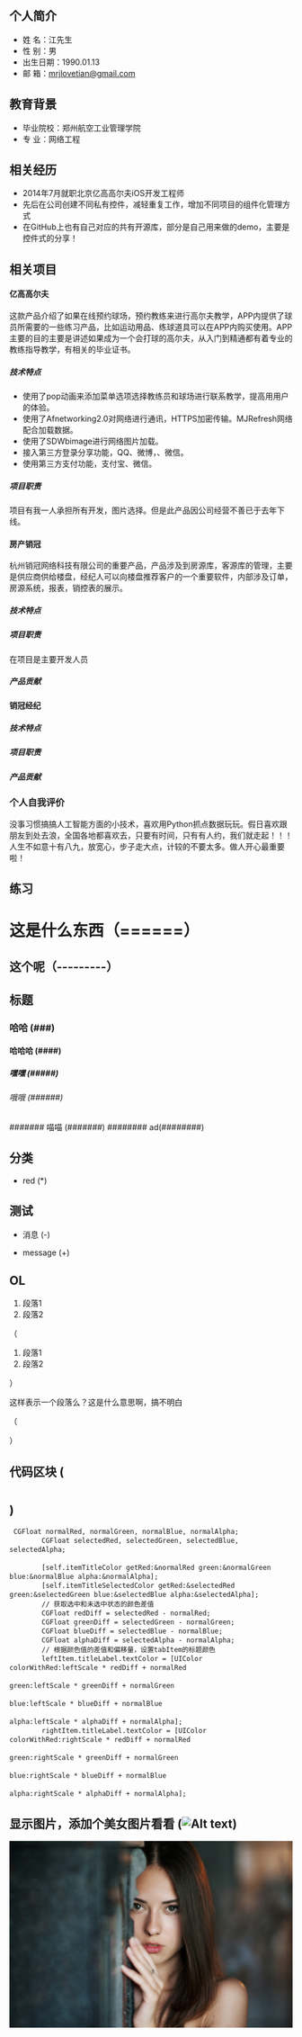 ## 个人简介

* 姓 名：江先生
* 性 别：男
* 出生日期：1990.01.13
* 邮 箱：mrjlovetian@gmail.com

## 教育背景
* 毕业院校：郑州航空工业管理学院
* 专   业：网络工程


## 相关经历
* 2014年7月就职北京亿高高尔夫iOS开发工程师
* 先后在公司创建不同私有控件，减轻重复工作，增加不同项目的组件化管理方式
* 在GitHub上也有自己对应的共有开源库，部分是自己用来做的demo，主要是控件式的分享！

## 相关项目
#### 亿高高尔夫
这款产品介绍了如果在线预约球场，预约教练来进行高尔夫教学，APP内提供了球员所需要的一些练习产品，比如运动用品、练球道具可以在APP内购买使用。APP主要的目的主要是讲述如果成为一个会打球的高尔夫，从入门到精通都有着专业的教练指导教学，有相关的毕业证书。
##### 技术特点
* 使用了pop动画来添加菜单选项选择教练员和球场进行联系教学，提高用用户的体验。
* 使用了Afnetworking2.0对网络进行通讯，HTTPS加密传输。MJRefresh网络配合加载数据。
* 使用了SDWbimage进行网络图片加载。
* 接入第三方登录分享功能，QQ、微博，、微信。
* 使用第三方支付功能，支付宝、微信。
##### 项目职责
项目有我一人承担所有开发，图片选择。但是此产品因公司经营不善已于去年下线。

#### 房产销冠
杭州销冠网络科技有限公司的重要产品，产品涉及到房源库，客源库的管理，主要是供应商供给楼盘，经纪人可以向楼盘推荐客户的一个重要软件，内部涉及订单，房源系统，报表，销控表的展示。
##### 技术特点
##### 项目职责
在项目是主要开发人员
##### 产品贡献

#### 销冠经纪
##### 技术特点
##### 项目职责
##### 产品贡献

### 个人自我评价
没事习惯搞搞人工智能方面的小技术，喜欢用Python抓点数据玩玩。假日喜欢跟朋友到处去浪，全国各地都喜欢去，只要有时间，只有有人约，我们就走起！！！
人生不如意十有八九，放宽心，步子走大点，计较的不要太多。做人开心最重要啦！

## 练习

 这是什么东西（======）
 =========
 
 这个呢（---------）
 --------
 




## 标题 
### 哈哈 (###)
#### 哈哈哈 (####)
##### 嘿嘿 (#####)
###### 哦哦 (######)
####### 喵喵 (#######)
######## ad(########)


## 分类 
* red (*)

## 测试
- 消息 (-)
+ message (+)




## OL
<ol>
<li>段落1</li>
<li>段落2</li>
</ol>  （<ol><li>段落1</li><li>段落2</li></ol>）

<p>这样表示一个段落么？这是什么意思啊，搞不明白<p>（<p></p>）

## 代码区块 (<pre><code></code></pre>)
<pre><code> CGFloat normalRed, normalGreen, normalBlue, normalAlpha;
        CGFloat selectedRed, selectedGreen, selectedBlue, selectedAlpha;
        
        [self.itemTitleColor getRed:&normalRed green:&normalGreen blue:&normalBlue alpha:&normalAlpha];
        [self.itemTitleSelectedColor getRed:&selectedRed green:&selectedGreen blue:&selectedBlue alpha:&selectedAlpha];
        // 获取选中和未选中状态的颜色差值
        CGFloat redDiff = selectedRed - normalRed;
        CGFloat greenDiff = selectedGreen - normalGreen;
        CGFloat blueDiff = selectedBlue - normalBlue;
        CGFloat alphaDiff = selectedAlpha - normalAlpha;
        // 根据颜色值的差值和偏移量，设置tabItem的标题颜色
        leftItem.titleLabel.textColor = [UIColor colorWithRed:leftScale * redDiff + normalRed
                                                        green:leftScale * greenDiff + normalGreen
                                                         blue:leftScale * blueDiff + normalBlue
                                                        alpha:leftScale * alphaDiff + normalAlpha];
        rightItem.titleLabel.textColor = [UIColor colorWithRed:rightScale * redDiff + normalRed
                                                         green:rightScale * greenDiff + normalGreen
                                                          blue:rightScale * blueDiff + normalBlue
                                                         alpha:rightScale * alphaDiff + normalAlpha];</code></pre>

 

## 显示图片，添加个美女图片看看 (![Alt text]())
![Alt text](/girl.jpg)


